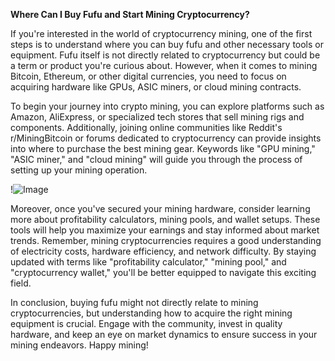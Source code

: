 **Where Can I Buy Fufu and Start Mining Cryptocurrency?**

If you're interested in the world of cryptocurrency mining, one of the first steps is to understand where you can buy fufu and other necessary tools or equipment. Fufu itself is not directly related to cryptocurrency but could be a term or product you're curious about. However, when it comes to mining Bitcoin, Ethereum, or other digital currencies, you need to focus on acquiring hardware like GPUs, ASIC miners, or cloud mining contracts.

To begin your journey into crypto mining, you can explore platforms such as Amazon, AliExpress, or specialized tech stores that sell mining rigs and components. Additionally, joining online communities like Reddit's r/MiningBitcoin or forums dedicated to cryptocurrency can provide insights into where to purchase the best mining gear. Keywords like "GPU mining," "ASIC miner," and "cloud mining" will guide you through the process of setting up your mining operation.

!![Image](https://github.com/user-attachments/assets/057c907c-805e-4310-a052-f5031067f3de)

Moreover, once you've secured your mining hardware, consider learning more about profitability calculators, mining pools, and wallet setups. These tools will help you maximize your earnings and stay informed about market trends. Remember, mining cryptocurrencies requires a good understanding of electricity costs, hardware efficiency, and network difficulty. By staying updated with terms like "profitability calculator," "mining pool," and "cryptocurrency wallet," you'll be better equipped to navigate this exciting field.

In conclusion, buying fufu might not directly relate to mining cryptocurrencies, but understanding how to acquire the right mining equipment is crucial. Engage with the community, invest in quality hardware, and keep an eye on market dynamics to ensure success in your mining endeavors. Happy mining!